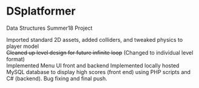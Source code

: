 # DSplatformer
Data Structures Summer18 Project  

Imported standard 2D assets, added colliders, and tweaked physics to player model  
~~Cleaned up level design for future infinite loop~~ (Changed to individual level format)  
Implemented Menu UI front and backend
Implemented locally hosted MySQL database to display high scores (front end) using PHP scripts and C# (backend). 
Bug fixing and final push.
